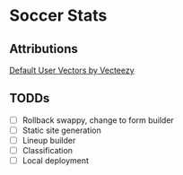 # Soccer Stats

## Attributions

[Default User Vectors by Vecteezy](https://www.vecteezy.com/free-vector/default-user)

## TODDs

- [ ] Rollback swappy, change to form builder
- [ ] Static site generation
- [ ] Lineup builder
- [ ] Classification
- [ ] Local deployment
